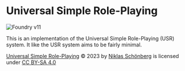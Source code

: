 # Universal Simple Role-Playing

![Foundry v11](https://img.shields.io/badge/foundry-v11-green)

This is an implementation of the Universal Simple Role-Playing (USR) system. It like the USR system aims to be fairly minimal.

[Universal Simple Role-Playing](https://github.com/foonly/usr) © 2023 by [Niklas Schönberg](https://github.com/foonly) is licensed under [CC BY-SA 4.0](https://creativecommons.org/licenses/by-sa/4.0/)


